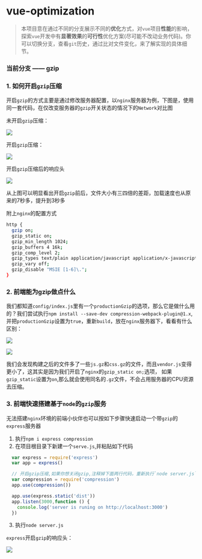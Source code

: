 # vue-optimization

> 本项目意在通过不同的分支展示不同的**优化**方式，对`vue`项目**性能**的影响，探索`vue`开发中有**显著效果**的**可行性**优化方案(尽可能不改动业务代码)。你可以切换分支，查看`git`历史，通过比对文件变化，来了解实现的具体细节。

### 当前分支 —— gzip

### 1. 如何开启`gzip`压缩
开启`gzip`的方式主要是通过修改服务器配置，以`nginx`服务器为例，下图是，使用同一套代码，在仅改变服务器的`gzip`开关状态的情况下的`Network`对比图

未开启`gzip`压缩：

![](https://user-gold-cdn.xitu.io/2018/10/3/16639bde96df90f7?w=3276&h=1562&f=png&s=460674)

开启`gzip`压缩：

![](https://user-gold-cdn.xitu.io/2018/10/3/16639be02f49a749?w=3276&h=1562&f=png&s=459676)

开启`gzip`压缩后的响应头

![](https://user-gold-cdn.xitu.io/2018/10/3/16639be18727ed8c?w=3276&h=1562&f=png&s=535866)

从上图可以明显看出开启`gzip`前后，文件大小有三四倍的差距，加载速度也从原来的7秒多，提升到3秒多

附上`nginx`的配置方式
```bash
http {
  gzip on;
  gzip_static on;
  gzip_min_length 1024;
  gzip_buffers 4 16k;
  gzip_comp_level 2;
  gzip_types text/plain application/javascript application/x-javascript text/css application/xml text/javascript application/x-httpd-php application/vnd.ms-fontobject font/ttf font/opentype font/x-woff image/svg+xml;
  gzip_vary off;
  gzip_disable "MSIE [1-6]\.";
}
```

### 2. 前端能为gzip做点什么

我们都知道`config/index.js`里有一个`productionGzip`的选项，那么它是做什么用的？我们尝试执行`npm install --save-dev compression-webpack-plugin@1.x`,并把`productionGzip`设置为`true`，重新`build`，放在`nginx`服务器下，看看有什么区别：

![](https://user-gold-cdn.xitu.io/2018/10/3/16639be2f23b2880?w=1858&h=810&f=png&s=567648)

![](https://user-gold-cdn.xitu.io/2018/10/3/16639be47d87b613?w=3276&h=1562&f=png&s=456291)

我们会发现构建之后的文件多了一些`js.gz`和`css.gz`的文件，而且`vendor.js`变得更小了，这其实是因为我们开启了`nginx`的`gzip_static on;`选项，
如果`gzip_static`设置为`on`,那么就会使用同名的`.gz`文件，不会占用服务器的CPU资源去压缩。

### 3. 前端快速搭建基于`node`的`gzip`服务

无法搭建`nginx`环境的前端小伙伴也可以按如下步骤快速启动一个带`gzip`的`express`服务器

1. 执行`npm i express compression`
2. 在项目根目录下新建一个`serve.js`,并粘贴如下代码
  ```js
    var express = require('express')
    var app = express()

    // 开启gzip压缩,如果你想关闭gzip,注释掉下面两行代码，重新执行`node server.js`
    var compression = require('compression')
    app.use(compression())

    app.use(express.static('dist'))
    app.listen(3000,function () {
      console.log('server is runing on http://localhost:3000')
    })
  ```
3. 执行`node server.js`

`express`开启`gzip`的响应头：

![](https://user-gold-cdn.xitu.io/2018/10/3/16639be5c4964fca?w=1460&h=854&f=png&s=161059)
